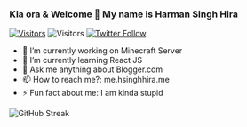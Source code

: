 ### Kia ora & Welcome 👋 My name is Harman Singh Hira

[![Visitors](https://img.shields.io/badge/hsinghhira.me-000000?style=for-the-badge&logo=About.me&logoColor=white)](https://me.hsinghhira.me) ![Visitors](https://api.visitorbadge.io/api/visitors?path=https%3A%2F%2Fgithub.com%2FHSinghHira&labelColor=%23d9e3f0&countColor=%23ff8a65) [![Twitter Follow](https://img.shields.io/twitter/follow/hsinghhira?style=for-the-badge&logo=X)](https://me.hsinghhira.me)

- 🔭 I’m currently working on Minecraft Server
- 🌱 I’m currently learning React JS
- 💬 Ask me anything about Blogger.com
- 📫 How to reach me?: me.hsinghhira.me
- ⚡ Fun fact about me: I am kinda stupid

![GitHub Streak](https://github-readme-streak-stats.herokuapp.com?user=hsinghhira&date_format=M%20j%5B%2C%20Y%5D)
